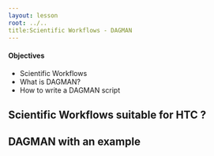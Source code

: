 ```yaml
---
layout: lesson
root: ../..
title:Scientific Workflows - DAGMAN 
---
```

<div class="objectives" markdown="1">

#### Objectives
*   Scientific Workflows
*   What is DAGMAN?
*   How to write a DAGMAN script   


<h2> Scientific Workflows suitable for HTC ? </h2> 

<h2> DAGMAN with an example  </h2> 



